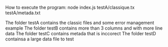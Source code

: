 How to execute the program: 
node index.js testA/classique.tx testA/metada.txt

The folder testA contains the classic files and some error management example
The folder testB contains more than 3 columns and with more line data
The folder testC contains metada that is inccorect
The folder testD containsa a large data file to test
